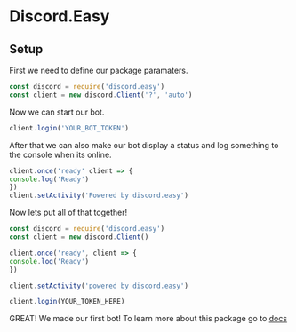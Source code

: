 # Discord.Easy

## Setup
First we need to define our package paramaters.

```js
const discord = require('discord.easy')
const client = new discord.Client('?', 'auto')
```

Now we can start our bot.

```js
client.login('YOUR_BOT_TOKEN')
```

After that we can also make our bot display a status and log something to the console when its online.

```js
client.once('ready' client => {
console.log('Ready')
})
client.setActivity('Powered by discord.easy')
```

Now lets put all of that together!

```js
const discord = require('discord.easy')
const client = new discord.Client()

client.once('ready', client => {
console.log('Ready')
})

client.setActivity('powered by discord.easy')

client.login(YOUR_TOKEN_HERE)
```

GREAT! We made our first bot! To learn more about this package go to [docs](https://github.com/pog-sister/discord.easy/blob/main/Docs.md)
